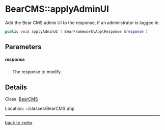 # BearCMS::applyAdminUI

Add the Bear CMS admin UI to the response, if an administrator is logged in.

```php
public void applyAdminUI ( BearFramework\App\Response $response )
```

## Parameters

##### response

&nbsp;&nbsp;&nbsp;&nbsp;&nbsp;&nbsp;The response to modify.

## Details

Class: [BearCMS](bearcms.class.md)

Location: ~/classes/BearCMS.php

---

[back to index](index.md)

